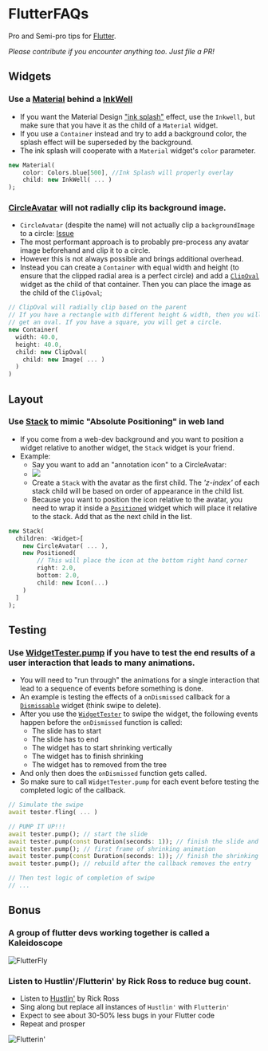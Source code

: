 # FlutterFAQs
Pro and Semi-pro tips for [Flutter](https://flutter.io/).

*Please contribute if you encounter anything too. Just file a PR!*


## Widgets

### Use a [Material](https://docs.flutter.io/flutter/material/Material-class.html) behind a [InkWell](https://docs.flutter.io/flutter/material/InkWell-class.html)

* If you want the Material Design ["ink splash"](https://material.google.com/motion/material-motion.html#material-motion-how-does-material-move) effect, use the `Inkwell`, but make sure that you have it as the child of a `Material` widget.
* If you use a `Container` instead and try to add a background color, the splash effect will be superseded by the background.
* The ink splash will cooperate with a `Material` widget's `color` parameter.

```dart
new Material(
    color: Colors.blue[500], //Ink Splash will properly overlay
    child: new InkWell( ... )
);

```
### [CircleAvatar](https://docs.flutter.io/flutter/material/CircleAvatar-class.html) will not radially clip its background image.
* `CircleAvatar` (despite the name) will not actually clip a `backgroundImage` to a circle: [Issue](https://github.com/flutter/flutter/issues/5306)
* The most performant approach is to probably pre-process any avatar image beforehand and clip it to a circle.
* However this is not always possible and brings additional overhead.
* Instead you can create a `Container` with equal width and height (to ensure that the clipped radial area is a perfect circle) and add a [`ClipOval`](https://docs.flutter.io/flutter/material/ClipOval-class.html) widget as the child of that container. Then you can place the image as the child of the `ClipOval`;

```dart
// ClipOval will radially clip based on the parent
// If you have a rectangle with different height & width, then you will
// get an oval. If you have a square, you will get a circle.
new Container(
  width: 40.0,
  height: 40.0,
  child: new ClipOval(
    child: new Image( ... )
  )
)
```

## Layout

### Use [Stack](https://docs.flutter.io/flutter/widgets/Stack-class.html) to mimic "Absolute Positioning" in web land
* If you come from a web-dev background and you want to position a widget relative to another widget, the `Stack` widget is your friend.
* Example:
  * Say you want to add an "annotation icon" to a CircleAvatar:
  * ![](https://github.com/dvdwasibi/FlutterGotchas/blob/master/assets/images/stack.png?raw=true)
  * Create a `Stack` with the avatar as the first child. The *'z-index'* of each stack child will be based on order of appearance in the child list.
  * Because you want to position the icon relative to the avatar, you need to wrap it inside a [`Positioned`](https://docs.flutter.io/flutter/widgets/Positioned-class.html) widget which will place it relative to the stack. Add that as the next child in the list.

```dart
new Stack(
  children: <Widget>[
    new CircleAvatar( ... ),
    new Positioned(
        // This will place the icon at the bottom right hand corner
        right: 2.0,
        bottom: 2.0,
        child: new Icon(...)
    )
  ]
);
```


## Testing

### Use [WidgetTester.pump](https://docs.flutter.io/flutter/flutter_test/WidgetTester/pump.html) if you have to test the end results of a user interaction that leads to many animations.
* You will need to "run through" the animations for a single interaction that lead to a sequence of events before something is done.
* An example is testing the effects of a `onDismissed` callback for a [`Dismissable`](https://docs.flutter.io/flutter/widgets/Dismissable-class.html) widget (think swipe to delete).
* After you use the [`WidgetTester`](https://docs.flutter.io/flutter/flutter_test/WidgetTester-class.html) to swipe the widget, the following events happen before the `onDismissed` function is called:
  * The slide has to start
  * The slide has to end
  * The widget has to start shrinking vertically
  * The widget has to finish shrinking
  * The widget has to removed from the tree
* And only then does the `onDismissed` function gets called.
* So make sure to call `WidgetTester.pump` for each event before testing the completed logic of the callback.

```dart
// Simulate the swipe
await tester.fling( ... )

// PUMP IT UP!!!
await tester.pump(); // start the slide
await tester.pump(const Duration(seconds: 1)); // finish the slide and start shrinking...
await tester.pump(); // first frame of shrinking animation
await tester.pump(const Duration(seconds: 1)); // finish the shrinking and call the callback...
await tester.pump(); // rebuild after the callback removes the entry

// Then test logic of completion of swipe
// ...
```

## Bonus

### A group of flutter devs working together is called a Kaleidoscope
 ![FlutterFly](https://github.com/dvdwasibi/FlutterGotchas/blob/master/assets/images/butterfly.png?raw=true)

### Listen to Hustlin'/Flutterin' by Rick Ross to reduce bug count.
* Listen to [Hustlin'](http://genius.com/Rick-ross-hustlin-lyrics) by Rick Ross
* Sing along but replace all instances of `Hustlin'` with `Flutterin'`
* Expect to see about 30-50% less bugs in your Flutter code
* Repeat and prosper

![Flutterin'](https://pbs.twimg.com/media/Cq5ICdkUkAEFt0Y.png:large)
